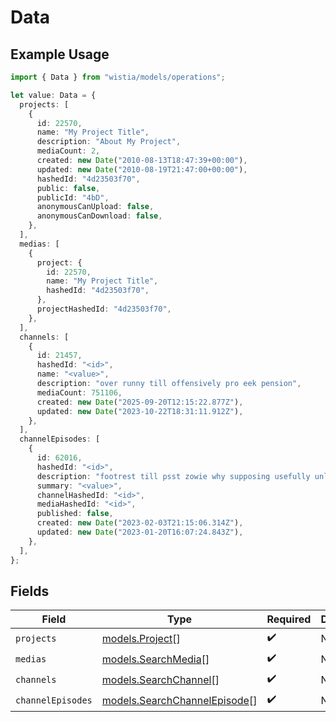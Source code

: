 # Data

## Example Usage

```typescript
import { Data } from "wistia/models/operations";

let value: Data = {
  projects: [
    {
      id: 22570,
      name: "My Project Title",
      description: "About My Project",
      mediaCount: 2,
      created: new Date("2010-08-13T18:47:39+00:00"),
      updated: new Date("2010-08-19T21:47:00+00:00"),
      hashedId: "4d23503f70",
      public: false,
      publicId: "4bD",
      anonymousCanUpload: false,
      anonymousCanDownload: false,
    },
  ],
  medias: [
    {
      project: {
        id: 22570,
        name: "My Project Title",
        hashedId: "4d23503f70",
      },
      projectHashedId: "4d23503f70",
    },
  ],
  channels: [
    {
      id: 21457,
      hashedId: "<id>",
      name: "<value>",
      description: "over runny till offensively pro eek pension",
      mediaCount: 751106,
      created: new Date("2025-09-20T12:15:22.877Z"),
      updated: new Date("2023-10-22T18:31:11.912Z"),
    },
  ],
  channelEpisodes: [
    {
      id: 62016,
      hashedId: "<id>",
      description: "footrest till psst zowie why supposing usefully unless so",
      summary: "<value>",
      channelHashedId: "<id>",
      mediaHashedId: "<id>",
      published: false,
      created: new Date("2023-02-03T21:15:06.314Z"),
      updated: new Date("2023-01-20T16:07:24.843Z"),
    },
  ],
};
```

## Fields

| Field                                                                 | Type                                                                  | Required                                                              | Description                                                           |
| --------------------------------------------------------------------- | --------------------------------------------------------------------- | --------------------------------------------------------------------- | --------------------------------------------------------------------- |
| `projects`                                                            | [models.Project](../../models/project.md)[]                           | :heavy_check_mark:                                                    | N/A                                                                   |
| `medias`                                                              | [models.SearchMedia](../../models/searchmedia.md)[]                   | :heavy_check_mark:                                                    | N/A                                                                   |
| `channels`                                                            | [models.SearchChannel](../../models/searchchannel.md)[]               | :heavy_check_mark:                                                    | N/A                                                                   |
| `channelEpisodes`                                                     | [models.SearchChannelEpisode](../../models/searchchannelepisode.md)[] | :heavy_check_mark:                                                    | N/A                                                                   |